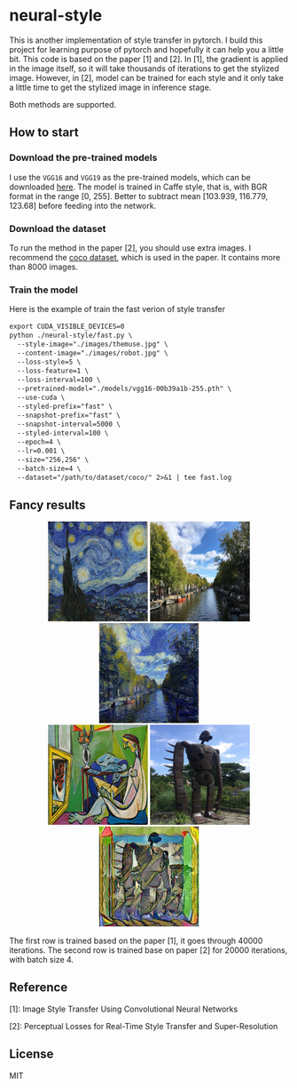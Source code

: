 # neural-style

This is another implementation of style transfer in pytorch. I build this project for learning purpose of pytorch and hopefully it can help you a little bit. This code is based on the paper [1] and [2]. In [1], the gradient is applied in the image itself, so it will take thousands of iterations to get the stylized image. However, in [2], model can be trained for each style and it only take a little time to get the stylized image in inference stage.

Both methods are supported.

## How to start

### Download the pre-trained models
I use the `VGG16` and `VGG19` as the pre-trained models, which can be downloaded [here](https://github.com/jcjohnson/pytorch-vgg). The model is trained in Caffe style, that is, with BGR format in the range [0, 255]. Better to subtract mean [103.939, 116.779, 123.68] before feeding into the network.

### Download the dataset
To run the method in the paper [2], you should use extra images. I recommend the [coco dataset](http://mscoco.org/dataset/), which is used in the paper. It contains more than 8000 images. 

### Train the model
Here is the example of train the fast verion of style transfer

	export CUDA_VISIBLE_DEVICES=0
	python ./neural-style/fast.py \
	  --style-image="./images/themuse.jpg" \
	  --content-image="./images/robot.jpg" \
	  --loss-style=5 \
	  --loss-feature=1 \
	  --loss-interval=100 \
	  --pretrained-model="./models/vgg16-00b39a1b-255.pth" \
	  --use-cuda \
	  --styled-prefix="fast" \
	  --snapshot-prefix="fast" \
	  --snapshot-interval=5000 \
	  --styled-interval=100 \
	  --epoch=4 \
	  --lr=0.001 \
	  --size="256,256" \
	  --batch-size=4 \
	  --dataset="/path/to/dataset/coco/" 2>&1 | tee fast.log


## Fancy results

<div align='center'>
  <img src='images/starry_night_google.jpg' width="180px" height="180px">
  <img src='images/amsterdam_canal.jpg' width="180px" height="180px">
  <img src='output/dam_starry_night_itr_40000.jpg' width="180px" height="180px">
  
  <br>

  <img src='images/themuse.jpg' width="180px" height="180px">
  <img src='images/robot.jpg' width="180px" height="180px">
  <img src='output/fast_robot_muse_epoch_0_itr_20000.jpg' width="180px" height="180px">
</div>

The first row is trained based on the paper [1], it goes through 40000 iterations. The second row is trained base on paper [2] for 20000 iterations, with batch size 4.

## Reference
[1]: Image Style Transfer Using Convolutional Neural Networks

[2]: Perceptual Losses for Real-Time Style Transfer and Super-Resolution

## License
MIT
